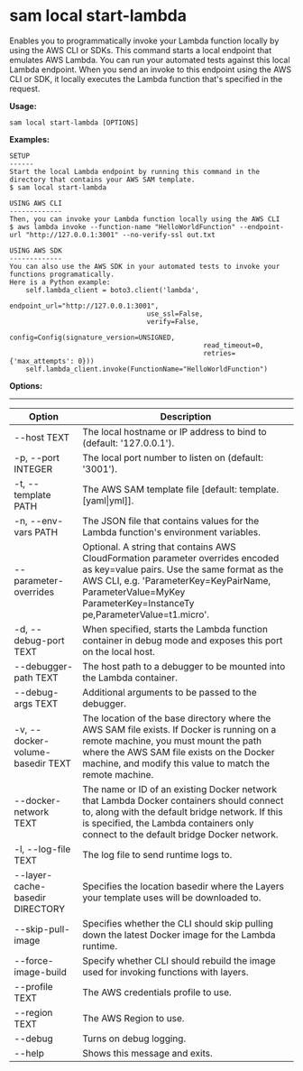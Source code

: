 # sam local start\-lambda<a name="sam-cli-command-reference-sam-local-start-lambda"></a>

Enables you to programmatically invoke your Lambda function locally by using the AWS CLI or SDKs\. This command starts a local endpoint that emulates AWS Lambda\. You can run your automated tests against this local Lambda endpoint\. When you send an invoke to this endpoint using the AWS CLI or SDK, it locally executes the Lambda function that's specified in the request\.

**Usage:**

```
sam local start-lambda [OPTIONS]
```

**Examples:**

```
SETUP
------
Start the local Lambda endpoint by running this command in the directory that contains your AWS SAM template.
$ sam local start-lambda

USING AWS CLI
-------------
Then, you can invoke your Lambda function locally using the AWS CLI
$ aws lambda invoke --function-name "HelloWorldFunction" --endpoint-url "http://127.0.0.1:3001" --no-verify-ssl out.txt

USING AWS SDK
-------------
You can also use the AWS SDK in your automated tests to invoke your functions programatically.
Here is a Python example:
    self.lambda_client = boto3.client('lambda',
                                  endpoint_url="http://127.0.0.1:3001",
                                  use_ssl=False,
                                  verify=False,
                                  config=Config(signature_version=UNSIGNED,
                                                read_timeout=0,
                                                retries={'max_attempts': 0}))
    self.lambda_client.invoke(FunctionName="HelloWorldFunction")
```

**Options:**


****  

| Option | Description | 
| --- | --- | 
| \-\-host TEXT | The local hostname or IP address to bind to \(default: '127\.0\.0\.1'\)\. | 
| \-p, \-\-port INTEGER | The local port number to listen on \(default: '3001'\)\. | 
| \-t, \-\-template PATH | The AWS SAM template file \[default: template\.\[yaml\|yml\]\]\. | 
| \-n, \-\-env\-vars PATH | The JSON file that contains values for the Lambda function's environment variables\. | 
| \-\-parameter\-overrides | Optional\. A string that contains AWS CloudFormation parameter overrides encoded as key=value pairs\. Use the same format as the AWS CLI, e\.g\. 'ParameterKey=KeyPairName, ParameterValue=MyKey ParameterKey=InstanceTy pe,ParameterValue=t1\.micro'\. | 
| \-d, \-\-debug\-port TEXT | When specified, starts the Lambda function container in debug mode and exposes this port on the local host\. | 
| \-\-debugger\-path TEXT | The host path to a debugger to be mounted into the Lambda container\. | 
| \-\-debug\-args TEXT | Additional arguments to be passed to the debugger\. | 
| \-v, \-\-docker\-volume\-basedir TEXT | The location of the base directory where the AWS SAM file exists\. If Docker is running on a remote machine, you must mount the path where the AWS SAM file exists on the Docker machine, and modify this value to match the remote machine\. | 
| \-\-docker\-network TEXT | The name or ID of an existing Docker network that Lambda Docker containers should connect to, along with the default bridge network\. If this is specified, the Lambda containers only connect to the default bridge Docker network\. | 
| \-l, \-\-log\-file TEXT | The log file to send runtime logs to\. | 
| \-\-layer\-cache\-basedir DIRECTORY | Specifies the location basedir where the Layers your template uses will be downloaded to\. | 
| \-\-skip\-pull\-image | Specifies whether the CLI should skip pulling down the latest Docker image for the Lambda runtime\. | 
| \-\-force\-image\-build | Specify whether CLI should rebuild the image used for invoking functions with layers\. | 
| \-\-profile TEXT | The AWS credentials profile to use\. | 
| \-\-region TEXT | The AWS Region to use\. | 
| \-\-debug | Turns on debug logging\. | 
| \-\-help | Shows this message and exits\. | 